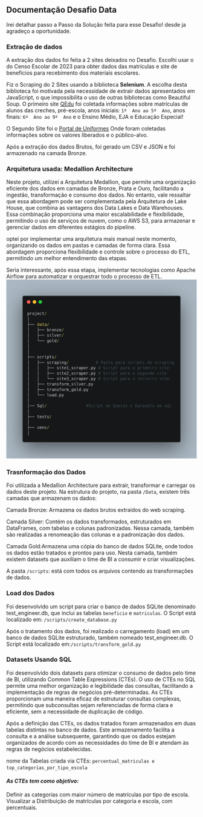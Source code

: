 ## **Documentação Desafio Data**

Irei detalhar passo a Passo da Solução feita para esse Desafio!
desde ja agradeço a oportunidade.

### **Extração de dados**
A extração dos dados foi feita a 2 sites deixados no Desafio. Escolhi usar o do Censo Escolar de 2023 para obter dados das matrículas e site de benefícios para recebimento dos materiais escolares.

Fiz o Scraping do 2 Sites usando a biblioteca **Selenium**. A escolha desta biblioteca foi motivada pela necessidade de extrair dados apresentados em JavaScript, o que impossibilita o uso de outras bibliotecas como Beautiful Soup.
O primeiro site [QEdu](https://qedu.org.br/municipio/3550308-sao-paulo/censo-escolar) foi coletada informações sobre matrículas de alunos das creches,  pré-escola, anos iniciais: `1º  Ano ao 5º  Ano`, anos finais: `6º  Ano ao 9º  Ano` e o Ensino Médio, EJA e  Educação Especial!

O Segundo Site foi o [Portal de Uniformes](https://portaldeuniformes.sme.prefeitura.sp.gov.br/) Onde foram coletadas informações sobre os valores liberados e o público-alvo. 

Após a extração dos dados Brutos, foi gerado um CSV e JSON e foi armazenado na camada Bronze.

### **Arquitetura usada:** Medallion Architecture
Neste projeto, utilizei a Arquitetura Medallion, que permite uma organização eficiente dos dados em camadas de Bronze, Prata e Ouro, facilitando a ingestão, transformação e consumo dos dados. No entanto, vale ressaltar que essa abordagem pode ser complementada pela Arquitetura de Lake House, que combina as vantagens dos Data Lakes e Data Warehouses. Essa combinação proporciona uma maior escalabilidade e flexibilidade, permitindo o uso de serviços de nuvem, como o AWS S3, para armazenar e gerenciar dados em diferentes estágios do pipeline.

optei por implementar uma arquitetura mais manual neste momento, organizando os dados em pastas e camadas de forma clara. Essa abordagem proporciona flexibilidade e controle sobre o processo do ETL, permitindo um melhor entendimento das etapas. 

Seria interessante, após essa etapa, implementar tecnologias como Apache Airflow para automatizar e orquestrar todo o processo de ETL.
<img src="/arquitetura.png" alt="Imagem, exemplo da arquitetura">


### **Trasnformação dos Dados**
Foi utilizada a Medallion Architecture para extrair, transformar e carregar os dados deste projeto. Na estrutura do projeto, na pasta `/Data`, existem três camadas que armazenam os dados:

Camada Bronze: Armazena os dados brutos extraídos do web scraping.

Camada Silver: Contém os dados transformados, estruturados em DataFrames, com tabelas e colunas padronizadas. Nessa camada, também são realizadas a renomeação das colunas e a padronização dos dados.

Camada Gold:Armazena uma cópia do banco de dados SQLite, onde todos os dados estão tratados e prontos para uso. Nesta camada, também existem datasets que auxiliam o time de BI a consumir e criar visualizações.

A pasta `/scripts`: está com todos os arquivos contendo as transformações de dados.




### **Load dos Dados**

Foi desenvolvido um script para criar o banco de dados SQLite denominado test_engineer.db, que inclui as tabelas `beneficio` e `matriculas`. 
O Script está localizado em: `/scripts/create_database.py`

Após o tratamento dos dados, foi realizado o carregamento (load) em um banco de dados SQLite estruturado, também nomeado test_engineer.db.
O Script está localizado em:`/scripts/transform_gold.py`

### **Datasets Usando SQL**

Foi desenvolvido dois datasets para otimizar o consumo de dados pelo time de BI, utilizando Common Table Expressions (CTEs). O uso de CTEs no SQL permite uma melhor organização e legibilidade das consultas, facilitando a implementação de regras de negócios pré-determinadas. As CTEs proporcionam uma maneira eficaz de estruturar consultas complexas, permitindo que subconsultas sejam referenciadas de forma clara e eficiente, sem a necessidade de duplicação de código.

Após a definição das CTEs, os dados tratados foram armazenados em duas tabelas distintas no banco de dados. Este armazenamento facilita a consulta e a análise subsequente, garantindo que os dados estejam organizados de acordo com as necessidades do time de BI e atendam às regras de negócios estabelecidas.

nome da Tabelas criada via CTEs: `percentual_matriculas e top_categorias_por_tipo_escola`

#### ***As CTEs tem como objetivo:***
Definir as categorias com maior número de matrículas por tipo de escola.
Visualizar a Distribuição de matrículas por categoria e escola, com percentuais.

